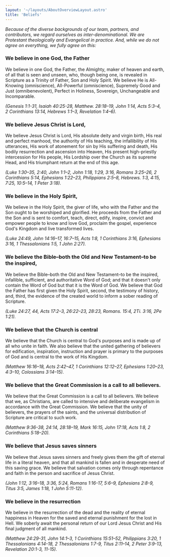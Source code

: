 ```yaml
---
layout: '~/layouts/AboutOverviewLayout.astro'
title: 'Beliefs'
---
```


_Because of the diverse backgrounds of our team, partners, and contributors, we regard ourselves as inter-denominational. We are Protestant theologically and Evangelical in practice. And, while we do not agree on everything, we fully agree on this:_

### We believe in one God, the Father
We believe in one God, the Father,  the Almighty, maker of heaven and earth, of all that is seen and unseen, who, though being one, is revealed in Scripture as a Trinity of Father, Son and Holy Spirit. We believe He is All-Knowing (omniscience), All-Powerful (omniscience), Supremely Good and Just (omnibenevolent), Perfect in Holiness, Sovereign, Unchangeable and Incomparable.

_(Genesis 1:1-31, Isaiah 40:25-28, Matthew. 28:18–19, John 1:14, Acts 5:3–4, 2 Corinthians 13:14, Hebrews 1:1–3, Revelation 1:4–6)._

### We believe Jesus Christ is Lord,
We believe Jesus Christ is Lord,  His absolute deity and virgin birth, His real and perfect manhood, the authority of His teaching, the infallibility of His utterances, His work of atonement for sin by His suffering and death, His bodily resurrection and ascension into Heaven, His present high-priestly intercession for His people, His Lordship over the Church as its supreme Head, and His triumphant return at the end of this age.

_(Luke 1:30–35, 2:40, John 1:1–2, John 1:18, 1:29, 3:16, Romans 3:25–26, 2 Corinthians 5:14, Ephesians 1:22–23, Philippians 2:5–8, Hebrews. 1:3, 4:15, 7:25, 10:5–14, 1 Peter 3:18)._

### We believe in the Holy Spirit,
We believe in the Holy Spirit,  the giver of life, who with the Father and the Son ought to be worshiped and glorified. He proceeds from the Father and the Son and is sent to comfort, teach, direct, edify, inspire, convict and empower people to know and love God, proclaim the gospel, experience God's Kingdom and live transformed lives.

_(Luke 24:49, John 14:16–17, 16:7–15, Acts 1:8, 1 Corinthians 3:16, Ephesians 3:16, 1 Thessalonians 1:5, 1 John 2:27)._

### We believe the Bible–both the Old and New Testament–to be the inspired,
We believe the Bible–both the Old and New Testament–to be the inspired,  infallible, sufficient, and authoritative Word of God; and that it doesn't only contain the Word of God but that it is the Word of God. We believe that God the Father has first given the Holy Spirit, second, the testimony of history, and, third, the evidence of the created world to inform a sober reading of Scripture.

_(Luke 24:27, 44, Acts 17:2–3, 26:22–23, 28:23, Romans. 15:4, 2Ti. 3:16, 2Pe 1:21)._

### We believe that the Church is central
We believe that the Church is central  to God's purposes and is made up of all who unite in faith. We also believe that the united gathering of believers for edification, inspiration, instruction and prayer is primary to the purposes of God and is central to the work of His Kingdom.

_(Matthew 16:16–18, Acts 2:42–47, 1 Corinthians 12:12–27, Ephesians 1:20–23, 4:3–10, Colossians 3:14–15)._

### We believe that the Great Commission is a call to all believers.
We believe that the Great Commission is a call to all believers. We believe that we, as Christians, are called to intensive and deliberate evangelism in accordance with the Great Commission. We believe that the unity of believers, the prayers of the saints, and the universal distribution of Scripture are critical to such work.

_(Matthew 9:36-38, 24:14, 28:18–19, Mark 16:15, John 17:18, Acts 1:8, 2 Corinthians 5:18–20)._

### We believe that Jesus saves sinners
We believe that Jesus saves sinners and freely gives them the gift of eternal life in a literal heaven, and that all mankind is fallen and in desperate need of this saving grace. We believe that salvation comes only through repentance and faith in the person and sacrifice of Jesus Christ.

_(John 1:12, 3:16–18, 3:36, 5:24, Romans 1:16-17, 5:6–9, Ephesians 2:8-9, Titus 3:5, James 1:18, 1 John 5:11-12)._

### We believe in the resurrection
We believe in the resurrection of the dead and the reality of eternal happiness in Heaven for the saved and eternal punishment for the lost in Hell. We soberly await the personal return of our Lord Jesus Christ and His final judgment of all mankind.

_(Matthew 24:29-31, John 14:1–3, 1 Corinthians 15:51–52, Philippians 3:20, 1 Thessalonians 4:14-18, 2 Thessalonians 1:7-9, Titus 2:11–14, 2 Peter 3:9-13, Revelation 20:1-3, 11-15)._
